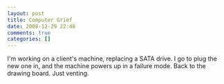 ```yaml
---
layout: post
title: Computer Grief
date: 2008-12-29 22:48
comments: true
categories: []
---
```

I'm working on a client's machine, replacing a SATA drive. I go to plug the new one in, and the machine powers up in a failure mode. Back to the drawing board. Just venting.

